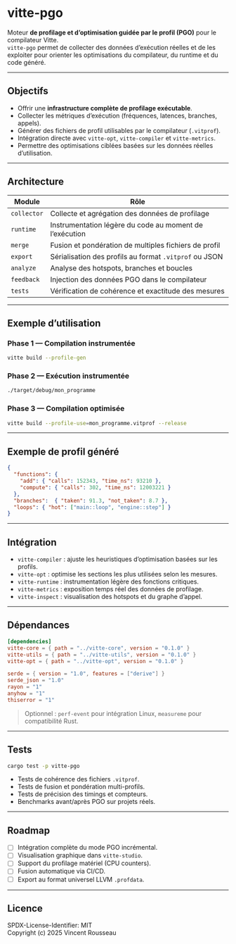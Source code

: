 

# vitte-pgo

Moteur **de profilage et d’optimisation guidée par le profil (PGO)** pour le compilateur Vitte.  
`vitte-pgo` permet de collecter des données d’exécution réelles et de les exploiter pour orienter les optimisations du compilateur, du runtime et du code généré.

---

## Objectifs

- Offrir une **infrastructure complète de profilage exécutable**.  
- Collecter les métriques d’exécution (fréquences, latences, branches, appels).  
- Générer des fichiers de profil utilisables par le compilateur (`.vitprof`).  
- Intégration directe avec `vitte-opt`, `vitte-compiler` et `vitte-metrics`.  
- Permettre des optimisations ciblées basées sur les données réelles d’utilisation.

---

## Architecture

| Module        | Rôle |
|---------------|------|
| `collector`   | Collecte et agrégation des données de profilage |
| `runtime`     | Instrumentation légère du code au moment de l’exécution |
| `merge`       | Fusion et pondération de multiples fichiers de profil |
| `export`      | Sérialisation des profils au format `.vitprof` ou JSON |
| `analyze`     | Analyse des hotspots, branches et boucles |
| `feedback`    | Injection des données PGO dans le compilateur |
| `tests`       | Vérification de cohérence et exactitude des mesures |

---

## Exemple d’utilisation

### Phase 1 — Compilation instrumentée

```bash
vitte build --profile-gen
```

### Phase 2 — Exécution instrumentée

```bash
./target/debug/mon_programme
```

### Phase 3 — Compilation optimisée

```bash
vitte build --profile-use=mon_programme.vitprof --release
```

---

## Exemple de profil généré

```json
{
  "functions": {
    "add": { "calls": 152343, "time_ns": 93210 },
    "compute": { "calls": 302, "time_ns": 12003221 }
  },
  "branches":  { "taken": 91.3, "not_taken": 8.7 },
  "loops": { "hot": ["main::loop", "engine::step"] }
}
```

---

## Intégration

- `vitte-compiler` : ajuste les heuristiques d’optimisation basées sur les profils.  
- `vitte-opt` : optimise les sections les plus utilisées selon les mesures.  
- `vitte-runtime` : instrumentation légère des fonctions critiques.  
- `vitte-metrics` : exposition temps réel des données de profilage.  
- `vitte-inspect` : visualisation des hotspots et du graphe d’appel.

---

## Dépendances

```toml
[dependencies]
vitte-core = { path = "../vitte-core", version = "0.1.0" }
vitte-utils = { path = "../vitte-utils", version = "0.1.0" }
vitte-opt = { path = "../vitte-opt", version = "0.1.0" }

serde = { version = "1.0", features = ["derive"] }
serde_json = "1.0"
rayon = "1"
anyhow = "1"
thiserror = "1"
``` 

> Optionnel : `perf-event` pour intégration Linux, `measureme` pour compatibilité Rust.

---

## Tests

```bash
cargo test -p vitte-pgo
```

- Tests de cohérence des fichiers `.vitprof`.  
- Tests de fusion et pondération multi-profils.  
- Tests de précision des timings et compteurs.  
- Benchmarks avant/après PGO sur projets réels.

---

## Roadmap

- [ ] Intégration complète du mode PGO incrémental.  
- [ ] Visualisation graphique dans `vitte-studio`.  
- [ ] Support du profilage matériel (CPU counters).  
- [ ] Fusion automatique via CI/CD.  
- [ ] Export au format universel LLVM `.profdata`.

---

## Licence

SPDX-License-Identifier: MIT  
Copyright (c) 2025 Vincent Rousseau